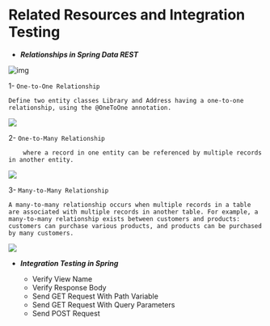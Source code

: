 # Related Resources and Integration Testing


* ***Relationships in Spring Data REST***

![img](https://miro.medium.com/max/1362/1*wAT6A6Cka5vKpTrm_rFzIw.png)


   1- `One-to-One Relationship` 

```
Define two entity classes Library and Address having a one-to-one relationship, using the @OneToOne annotation.
```
![](https://vertabelo.com/blog/one-to-one-relationship-in-database/1-to-1-pk-plus-fk.png)



2- `One-to-Many Relationship`

```
    where a record in one entity can be referenced by multiple records in another entity.
```

![](https://www.teach-ict.com/as_a2_ict_new/ocr/AS_G061/315_database_concepts/attributes_entities/miniweb/images/one2many.jpg)



3- `Many-to-Many Relationship` 

```
A many-to-many relationship occurs when multiple records in a table are associated with multiple records in another table. For example, a many-to-many relationship exists between customers and products: customers can purchase various products, and products can be purchased by many customers.
```

![](https://encrypted-tbn0.gstatic.com/images?q=tbn:ANd9GcS4bkL_BqEZYjY3FIvDdIQz94clFluHHp23m34tWhXIsACmZKfNWgx_9D2lNRPX2Fs5Xv4&usqp=CAU)
    



* ***Integration Testing in Spring***

    * Verify View Name
    * Verify Response Body
    * Send GET Request With Path Variable
    * Send GET Request With Query Parameters
    * Send POST Request
